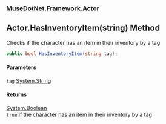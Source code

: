 ### [MuseDotNet.Framework](./MuseDotNet-Framework.md 'MuseDotNet.Framework').[Actor](./Actor.md 'MuseDotNet.Framework.Actor')
## Actor.HasInventoryItem(string) Method
Checks if the character has an item in their inventory by a tag  
```csharp
public bool HasInventoryItem(string tag);
```
#### Parameters
<a name='MuseDotNet-Framework-Actor-HasInventoryItem(string)-tag'></a>
`tag` [System.String](https://docs.microsoft.com/en-us/dotnet/api/System.String 'System.String')  
  
#### Returns
[System.Boolean](https://docs.microsoft.com/en-us/dotnet/api/System.Boolean 'System.Boolean')  
`true` if the character has an item in their inventory by a tag  
